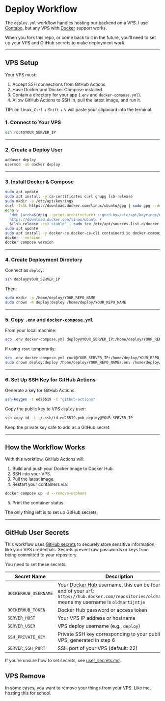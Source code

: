 # Deploy Workflow

The `deploy.yml` workflow handles hosting our backend on a VPS. I use [Contabo](https://contabo.com/en/), but any VPS with [Docker](https://www.docker.com/) support works.

When you fork this repo, or come back to it in the future, you’ll need to set up your VPS and GitHub secrets to make deployment work.

---

## VPS Setup

Your VPS must:

1. Accept SSH connections from GitHub Actions.
2. Have Docker and Docker Compose installed.
3. Contain a directory for your app (`.env` and `docker-compose.yml`).
4. Allow GitHub Actions to SSH in, pull the latest image, and run it.

TIP: on Linux, `Ctrl` + `Shift` + `V` will paste your clipboard into the terminal.

### 1. Connect to Your VPS

```bash
ssh root@YOUR_SERVER_IP
```

---

### 2. Create a Deploy User

```bash
adduser deploy
usermod -aG docker deploy
```

---

### 3. Install Docker & Compose

```bash
sudo apt update
sudo apt install -y ca-certificates curl gnupg lsb-release
sudo mkdir -p /etc/apt/keyrings
curl -fsSL https://download.docker.com/linux/ubuntu/gpg | sudo gpg --dearmor -o /etc/apt/keyrings/docker.gpg
echo \
  "deb [arch=$(dpkg --print-architecture) signed-by=/etc/apt/keyrings/docker.gpg] \
  https://download.docker.com/linux/ubuntu \
  $(lsb_release -cs) stable" | sudo tee /etc/apt/sources.list.d/docker.list > /dev/null
sudo apt update
sudo apt install -y docker-ce docker-ce-cli containerd.io docker-compose-plugin
docker --version
docker compose version
```

---

### 4. Create Deployment Directory

Connect as `deploy`:

```bash
ssh deploy@YOUR_SERVER_IP
```

Then:

```bash
sudo mkdir -p /home/deploy/YOUR_REPO_NAME
sudo chown -R deploy:deploy /home/deploy/YOUR_REPO_NAME
```

---

### 5. Copy `.env` and `docker-compose.yml`

From your local machine:

```bash
scp .env docker-compose.yml deploy@YOUR_SERVER_IP:/home/deploy/YOUR_REPO_NAME/
```

If using `root` temporarily:

```bash
scp .env docker-compose.yml root@YOUR_SERVER_IP:/home/deploy/YOUR_REPO_NAME/
sudo chown deploy:deploy /home/deploy/YOUR_REPO_NAME/.env /home/deploy/YOUR_REPO_NAME/docker-compose.yml
```

---

### 6. Set Up SSH Key for GitHub Actions

Generate a key for GitHub Actions:

```bash
ssh-keygen -t ed25519 -C "github-actions"
```

Copy the public key to VPS `deploy` user:

```bash
ssh-copy-id -i ~/.ssh/id_ed25519.pub deploy@YOUR_SERVER_IP
```

Keep the private key safe to add as a GitHub secret.

---

## How the Workflow Works

With this workflow, GitHub Actions will:

1. Build and push your Docker image to Docker Hub.
2. SSH into your VPS.
3. Pull the latest image.
4. Restart your containers via:

```bash
docker compose up -d --remove-orphans
```

5. Print the container status.

The only thing left is to set up GitHub secrets.

---

## GitHub User Secrets

This workflow uses [GitHub secrets](https://docs.github.com/en/actions/how-tos/write-workflows/choose-what-workflows-do/use-secrets) to securely store sensitive information, like your VPS credentials. Secrets prevent raw passwords or keys from being committed to your repository.

You need to set these secrets:

| Secret Name          | Description                                             |
| -------------------- | ------------------------------------------------------- |
| `DOCKERHUB_USERNAME` | Your [Docker Hub](https://hub.docker.com/repositories/) username, this can be found at the end of your `url`: `https://hub.docker.com/repositories/oldmartijntje`  means my username is `oldmartijntje`                               |
| `DOCKERHUB_TOKEN`    | Docker Hub password or access token                     |
| `SERVER_HOST`        | Your VPS IP address or hostname                         |
| `SERVER_USER`        | VPS deploy username (e.g., `deploy`)                    |
| `SSH_PRIVATE_KEY`    | Private SSH key corresponding to your public key on VPS, generated in step 6 |
| `SERVER_SSH_PORT`    | SSH port of your VPS (default: 22)                      |

If you’re unsure how to set secrets, see [user_secrets.md](./user_secrets.md).

## VPS Remove

In some cases, you want to remove your things from your VPS. Like me, hosting this for school.

